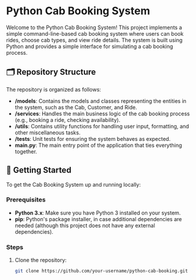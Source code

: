 # Python Cab Booking System

Welcome to the Python Cab Booking System! This project implements a simple command-line-based cab booking system where users can book rides, choose cab types, and view ride details. The system is built using Python and provides a simple interface for simulating a cab booking process.

## 🗂️ Repository Structure

The repository is organized as follows:

- **/models**: Contains the models and classes representing the entities in the system, such as the Cab, Customer, and Ride.
- **/services**: Handles the main business logic of the cab booking process (e.g., booking a ride, checking availability).
- **/utils**: Contains utility functions for handling user input, formatting, and other miscellaneous tasks.
- **/tests**: Unit tests for ensuring the system behaves as expected.
- **main.py**: The main entry point of the application that ties everything together.

## 🚀 Getting Started

To get the Cab Booking System up and running locally:

### Prerequisites

- **Python 3.x**: Make sure you have Python 3 installed on your system.
- **pip**: Python's package installer, in case additional dependencies are needed (although this project does not have any external dependencies).

### Steps

1. Clone the repository:
   ```bash
   git clone https://github.com/your-username/python-cab-booking.git
